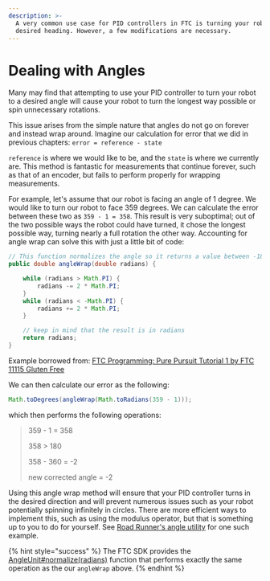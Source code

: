 ```yaml
---
description: >-
  A very common use case for PID controllers in FTC is turning your robot to a
  desired heading. However, a few modifications are necessary.
---
```


# Dealing with Angles

Many may find that attempting to use your PID controller to turn your robot to a desired angle will cause your robot to turn the longest way possible or spin unnecessary rotations.

This issue arises from the simple nature that angles do not go on forever and instead wrap around. Imagine our calculation for error that we did in previous chapters: `error = reference - state`

`reference` is where we would like to be, and the `state` is where we currently are. This method is fantastic for measurements that continue forever, such as that of an encoder, but fails to perform properly for wrapping measurements.

For example, let's assume that our robot is facing an angle of 1 degree. We would like to turn our robot to face 359 degrees. We can calculate the error between these two as `359 - 1 = 358`. This result is very suboptimal; out of the two possible ways the robot could have turned, it chose the longest possible way, turning nearly a full rotation the other way. Accounting for angle wrap can solve this with just a little bit of code:

```java
// This function normalizes the angle so it returns a value between -180° and 180° instead of 0° to 360°.
public double angleWrap(double radians) {

    while (radians > Math.PI) {
        radians -= 2 * Math.PI;
    }  
    while (radians < -Math.PI) {
        radians += 2 * Math.PI;
    }

    // keep in mind that the result is in radians
    return radians;
}
```

Example borrowed from: [ FTC Programming: Pure Pursuit Tutorial 1 by FTC 11115 Gluten Free ](https://www.youtube.com/watch?v=3l7ZNJ21wMo)

We can then calculate our error as the following:

```java
Math.toDegrees(angleWrap(Math.toRadians(359 - 1)));
```

which then performs the following operations:

> 359 - 1 = 358
>
> 358 &gt; 180
>
> 358 - 360 = -2
>
> new corrected angle = -2

Using this angle wrap method will ensure that your PID controller turns in the desired direction and will prevent numerous issues such as your robot potentially spinning infinitely in circles. There are more efficient ways to implement this, such as using the modulus operator, but that is something up to you to do for yourself. See [Road Runner's angle utility](https://github.com/acmerobotics/road-runner/blob/96a59ae121806780fd2d4086f388309a7870caa4/core/src/main/kotlin/com/acmerobotics/roadrunner/util/Angle.kt) for one such example.

{% hint style="success" %}
The FTC SDK provides the [AngleUnit\#normalize\(radians\)](https://github.com/OpenFTC/Extracted-RC/blob/4f328d0b0f14dffeba68356a4c0170b9b2074619/RobotCore/src/main/java/org/firstinspires/ftc/robotcore/external/navigation/AngleUnit.java#L197) function that performs exactly the same operation as the our `angleWrap` above.
{% endhint %}

